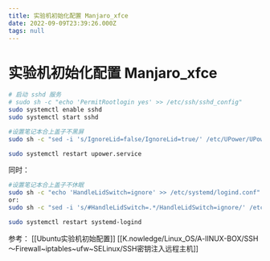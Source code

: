 ```yaml
---
title: 实验机初始化配置 Manjaro_xfce
date: 2022-09-09T23:39:26.000Z
tags: null
---
```


# 实验机初始化配置 Manjaro_xfce

```sh
# 启动 sshd 服务
# sudo sh -c "echo 'PermitRootlogin yes' >> /etc/ssh/sshd_config"
sudo systemctl enable sshd
sudo systemctl start sshd
```

```sh
#设置笔记本合上盖子不黑屏
sudo sh -c "sed -i 's/IgnoreLid=false/IgnoreLid=true/' /etc/UPower/UPower.conf"

sudo systemctl restart upower.service
```
<!-- more -->
同时：
```sh
#设置笔记本合上盖子不休眠
sudo sh -c "echo 'HandleLidSwitch=ignore' >> /etc/systemd/logind.conf"
or:
sudo sh -c "sed -i 's/#HandleLidSwitch=.*/HandleLidSwitch=ignore/' /etc/systemd/logind.conf"

sudo systemctl restart systemd-logind
```

参考：
[[Ubuntu实验机初始配置]]
[[K.nowledge/Linux_OS/A-lINUX-BOX/SSH～Firewall~iptables~ufw~SELinux/SSH密钥注入远程主机]]

